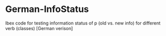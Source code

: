 # German-InfoStatus
Ibex code for testing information status of p (old vs. new info) for different verb (classes) [German verison]
